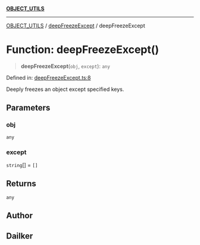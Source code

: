 [**OBJECT_UTILS**](../../README.md)

***

[OBJECT_UTILS](../../README.md) / [deepFreezeExcept](../README.md) / deepFreezeExcept

# Function: deepFreezeExcept()

> **deepFreezeExcept**(`obj`, `except`): `any`

Defined in: [deepFreezeExcept.ts:8](https://github.com/dailker/everyutil/blob/9ec04d41a381dab61073bf86e9abc70eaf55066d/src/object/deepFreezeExcept.ts#L8)

Deeply freezes an object except specified keys.

## Parameters

### obj

`any`

### except

`string`[] = `[]`

## Returns

`any`

## Author

## Dailker
